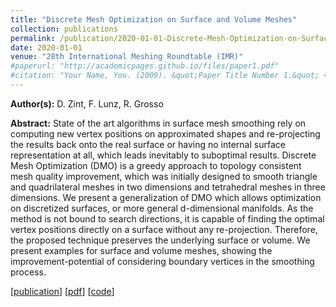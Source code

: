 ```yaml
---
title: "Discrete Mesh Optimization on Surface and Volume Meshes"
collection: publications
permalink: /publication/2020-01-01-Discrete-Mesh-Optimization-on-Surface-and-Volume-Meshes
date: 2020-01-01
venue: "28th International Meshing Roundtable (IMR)"
#paperurl: "http://academicpages.github.io/files/paper1.pdf"
#citation: "Your Name, You. (2009). &quot;Paper Title Number 1.&quot; <i>Journal 1</i>. 1(1)."
---
```


**Author(s):** D. Zint, F. Lunz, R. Grosso

**Abstract:** State of the art algorithms in surface mesh smoothing rely on computing new vertex positions on approximated shapes and re-projecting the results back onto the real surface or having no internal surface representation at all, which leads inevitably to suboptimal results. Discrete Mesh Optimization (DMO) is a greedy approach to topology consistent mesh quality improvement, which was initially designed to smooth triangle and quadrilateral meshes in two dimensions and tetrahedral meshes in three dimensions. We present a generalization of DMO which allows optimization on discretized surfaces, or more general d-dimensional manifolds. As the method is not bound to search directions, it is capable of finding the optimal vertex positions directly on a surface without any re-projection. Therefore, the proposed technique preserves the underlying surface or volume. We present examples for surface and volume meshes, showing the improvement-potential of considering boundary vertices in the smoothing process.

\[[publication](https://zenodo.org/record/3653390)\]
\[[pdf](https://internationalmeshingroundtable.com/assets/papers/2019/11-Zint-compressed.pdf)\]
\[[code](https://github.com/daniel-zint/VolumeSurfaceDiscreteMeshOptimization)\]
